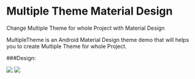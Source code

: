 # Multiple Theme Material Design
Change Multiple Theme for whole Project with Material Design

MultipleTheme is an Android Material Design theme demo that will helps you to create Multiple Theme for whole Project.

###Design:

![](https://lh3.googleusercontent.com/99yTMd1WC04uPTbnDEeI0UuK0y90mSKycoP70Swjtko=w376-h667-no)  ![](https://lh3.googleusercontent.com/IfuRqu5FnYmK3BY97vMtbQgQKFD0BKgE8q7tIV01FzQ=w376-h667-no)
